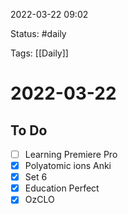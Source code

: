 2022-03-22 09:02

Status: #daily

Tags: [[Daily]]

# 2022-03-22
## To Do
- [ ] Learning Premiere Pro
- [x] Polyatomic ions Anki
- [x] Set 6
- [x] Education Perfect
- [x] OzCLO